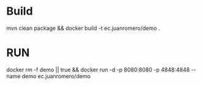 # Build
mvn clean package && docker build -t ec.juanromero/demo .

# RUN

docker rm -f demo || true && docker run -d -p 8080:8080 -p 4848:4848 --name demo ec.juanromero/demo 